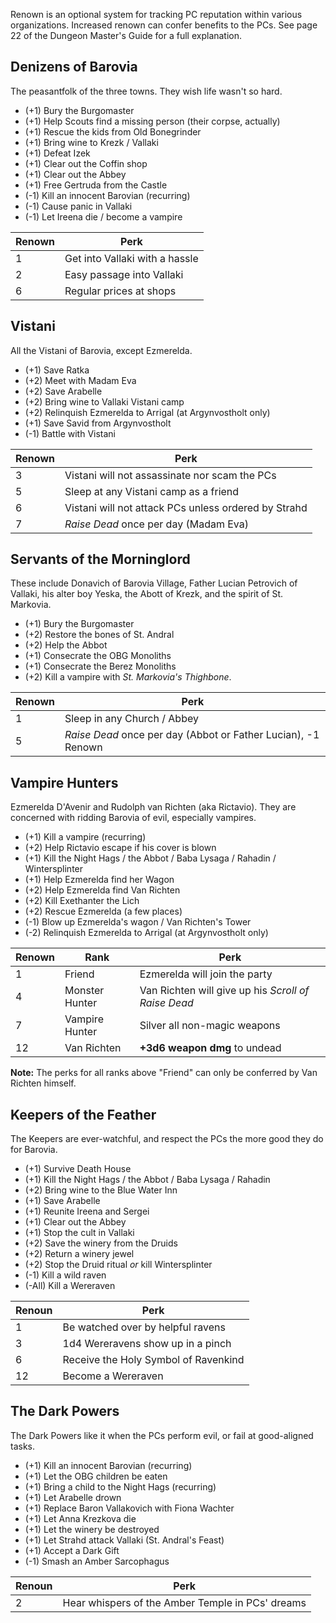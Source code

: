 Renown is an optional system for tracking PC reputation within various
organizations. Increased renown can confer benefits to the PCs. See page 22
of the Dungeon Master's Guide for a full explanation.

Denizens of Barovia
-------------------

The peasantfolk of the three towns. They wish life wasn't so hard.

- (+1) Bury the Burgomaster
- (+1) Help Scouts find a missing person (their corpse, actually)
- (+1) Rescue the kids from Old Bonegrinder
- (+1) Bring wine to Krezk / Vallaki
- (+1) Defeat Izek
- (+1) Clear out the Coffin shop
- (+1) Clear out the Abbey
- (+1) Free Gertruda from the Castle
- (-1) Kill an innocent Barovian (recurring)
- (-1) Cause panic in Vallaki
- (-1) Let Ireena die / become a vampire

| Renown | Perk                           |
|--------|--------------------------------|
|      1 | Get into Vallaki with a hassle |
|      2 | Easy passage into Vallaki      |
|      6 | Regular prices at shops        |

Vistani
-------

All the Vistani of Barovia, except Ezmerelda.

- (+1) Save Ratka
- (+2) Meet with Madam Eva
- (+2) Save Arabelle
- (+2) Bring wine to Vallaki Vistani camp
- (+2) Relinquish Ezmerelda to Arrigal (at Argynvostholt only)
- (+1) Save Savid from Argynvostholt
- (-1) Battle with Vistani

| Renown | Perk                                                 |
|--------|------------------------------------------------------|
|      3 | Vistani will not assassinate nor scam the PCs        |
|      5 | Sleep at any Vistani camp as a friend                |
|      6 | Vistani will not attack PCs unless ordered by Strahd |
|      7 | *Raise Dead* once per day (Madam Eva)                |

Servants of the Morninglord
---------------------------

These include Donavich of Barovia Village, Father Lucian Petrovich of
Vallaki, his alter boy Yeska, the Abott of Krezk, and the spirit of St.
Markovia.

- (+1) Bury the Burgomaster
- (+2) Restore the bones of St. Andral
- (+2) Help the Abbot
- (+1) Consecrate the OBG Monoliths
- (+1) Consecrate the Berez Monoliths
- (+2) Kill a vampire with *St. Markovia's Thighbone*.

| Renown | Perk                                                          |
|--------|---------------------------------------------------------------|
|      1 | Sleep in any Church / Abbey                                   |
|      5 | *Raise Dead* once per day (Abbot or Father Lucian), -1 Renown |

Vampire Hunters
---------------

Ezmerelda D'Avenir and Rudolph van Richten (aka Rictavio). They are
concerned with ridding Barovia of evil, especially vampires.

- (+1) Kill a vampire (recurring)
- (+2) Help Rictavio escape if his cover is blown
- (+1) Kill the Night Hags / the Abbot / Baba Lysaga / Rahadin / Wintersplinter
- (+1) Help Ezmerelda find her Wagon
- (+2) Help Ezmerelda find Van Richten
- (+2) Kill Exethanter the Lich
- (+2) Rescue Ezmerelda (a few places)
- (-1) Blow up Ezmerelda's wagon / Van Richten's Tower
- (-2) Relinquish Ezmerelda to Arrigal (at Argynvostholt only)

| Renown | Rank           | Perk                                                |
|--------|----------------|-----------------------------------------------------|
|      1 | Friend         | Ezmerelda will join the party                       |
|      4 | Monster Hunter | Van Richten will give up his *Scroll of Raise Dead* |
|      7 | Vampire Hunter | Silver all non-magic weapons                        |
|     12 | Van Richten    | **+3d6 weapon dmg** to undead                       |

**Note:** The perks for all ranks above "Friend" can only be conferred by
Van Richten himself.

Keepers of the Feather
----------------------

The Keepers are ever-watchful, and respect the PCs the more good they do for
Barovia.

- (+1) Survive Death House
- (+1) Kill the Night Hags / the Abbot / Baba Lysaga / Rahadin
- (+2) Bring wine to the Blue Water Inn
- (+1) Save Arabelle
- (+1) Reunite Ireena and Sergei
- (+1) Clear out the Abbey
- (+1) Stop the cult in Vallaki
- (+2) Save the winery from the Druids
- (+2) Return a winery jewel
- (+2) Stop the Druid ritual *or* kill Wintersplinter
- (-1) Kill a wild raven
- (-All) Kill a Wereraven

| Renoun | Perk                                 |
|--------|--------------------------------------|
|      1 | Be watched over by helpful ravens    |
|      3 | 1d4 Wereravens show up in a pinch    |
|      6 | Receive the Holy Symbol of Ravenkind |
|     12 | Become a Wereraven                   |

The Dark Powers
---------------

The Dark Powers like it when the PCs perform evil, or fail at good-aligned
tasks.

- (+1) Kill an innocent Barovian (recurring)
- (+1) Let the OBG children be eaten
- (+1) Bring a child to the Night Hags (recurring)
- (+1) Let Arabelle drown
- (+1) Replace Baron Vallakovich with Fiona Wachter
- (+1) Let Anna Krezkova die
- (+1) Let the winery be destroyed
- (+1) Let Strahd attack Vallaki (St. Andral's Feast)
- (+1) Accept a Dark Gift
- (-1) Smash an Amber Sarcophagus

| Renoun | Perk                                             |
|--------|--------------------------------------------------|
|      2 | Hear whispers of the Amber Temple in PCs' dreams |
